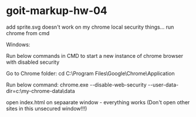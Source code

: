# goit-markup-hw-04

add sprite.svg doesn't work on my chrome local security things...
run chrome from cmd 

Windows:

Run below commands in CMD to start a new instance of chrome browser with disabled security

Go to Chrome folder:
cd C:\Program Files\Google\Chrome\Application

Run below command:
chrome.exe --disable-web-security --user-data-dir=c:\my-chrome-data\data

open index.html on sepaarate window - everything works
(Don't open other sites in this unsecured window!!!)